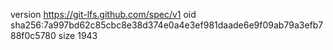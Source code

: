 version https://git-lfs.github.com/spec/v1
oid sha256:7a997bd62c85cbc8e38d374e0a4e3ef981daade6e9f09ab79a3efb788f0c5780
size 1943
